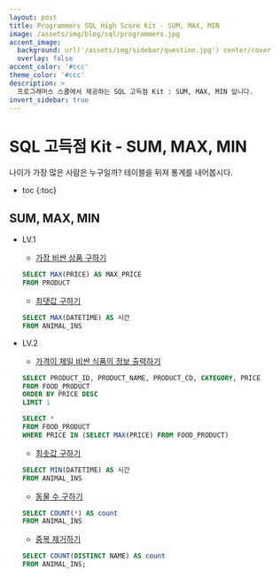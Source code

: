 ```yaml
---
layout: post
title: Programmers SQL High Score Kit - SUM, MAX, MIN
image: /assets/img/blog/sql/programmers.jpg
accent_image: 
  background: url('/assets/img/sidebar/question.jpg') center/cover
  overlay: false
accent_color: '#ccc'
theme_color: '#ccc'
description: >
  프로그래머스 스쿨에서 제공하는 SQL 고득점 Kit : SUM, MAX, MIN 입니다. 
invert_sidebar: true
---
```


# SQL 고득점 Kit - SUM, MAX, MIN

나이가 가장 많은 사람은 누구일까? 테이블을 뒤져 통계를 내어봅시다.

* toc
{:toc}


## SUM, MAX, MIN

- LV.1
    - [가장 비싼 상품 구하기](https://school.programmers.co.kr/learn/courses/30/lessons/131697)
    ```sql
    SELECT MAX(PRICE) AS MAX_PRICE
    FROM PRODUCT
    ```
    - [최댓값 구하기](https://school.programmers.co.kr/learn/courses/30/lessons/59415)
    ```sql
    SELECT MAX(DATETIME) AS 시간
    FROM ANIMAL_INS    
    ```

- LV.2
    - [가격이 제일 비싼 식품의 정보 출력하기](https://school.programmers.co.kr/learn/courses/30/lessons/131115)
    ```sql
    SELECT PRODUCT_ID, PRODUCT_NAME, PRODUCT_CD, CATEGORY, PRICE
    FROM FOOD_PRODUCT
    ORDER BY PRICE DESC
    LIMIT 1
    ```
    ```sql
    SELECT *
    FROM FOOD_PRODUCT
    WHERE PRICE IN (SELECT MAX(PRICE) FROM FOOD_PRODUCT)
    ```
    - [최솟값 구하기](https://school.programmers.co.kr/learn/courses/30/lessons/59038)
    ```sql
    SELECT MIN(DATETIME) AS 시간
    FROM ANIMAL_INS
    ```
    - [동물 수 구하기](https://school.programmers.co.kr/learn/courses/30/lessons/59406)
    ```sql
    SELECT COUNT(*) AS count
    FROM ANIMAL_INS
    ```
    - [중복 제거하기](https://school.programmers.co.kr/learn/courses/30/lessons/59408)
    ```sql
    SELECT COUNT(DISTINCT NAME) AS count 
    FROM ANIMAL_INS;
    ```
